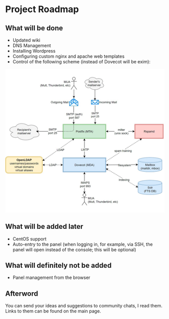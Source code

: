 # Project Roadmap

## What will be done

+ Updated wiki
+ DNS Management
+ Installing Wordpress
+ Configuring custom nginx and apache web templates
+ Control of the following scheme (instead of Dovecot will be exim):

![Mail Implementation](https://raw.githubusercontent.com/NagibatorIgor/ccp/main/screenshots/mail_roadmap.jpg)

## What will be added later

+ CentOS support
+ Auto-entry to the panel (when logging in, for example, via SSH, the panel will open instead of the console; this will be optional)

## What will definitely not be added

+ Panel management from the browser

## Afterword

You can send your ideas and suggestions to community chats, I read them. Links to them can be found on the main page.